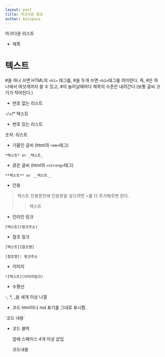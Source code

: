 ```yaml
---
layout: post
title: 마크다운 참조
author: keispace
---
```

마크다운 리스트 

- 제목

# 텍스트

\#을 하나 쓰면 HTML의 `<h1>` 태그를, #을 두개 쓰면 `<h2>`태그를 의미한다. 즉, #은 하나에서 여섯개까지 쓸 수 있고, #이 늘어날때마다 제목의 수준은 내려간다.(보통 글씨 크기가 작아진다.)

- 번호 없는 리스트

\-/+/* 텍스트

- 번호 있는 리스트

숫자. 리스트

- 기울인 글씨 (html의 `<em>`태그)

`*텍스트* or _텍스트_`

- 굵은 글씨 (html의 `<strong>`태그)

`**텍스트** or __텍스트__`

- 인용

> 텍스트
인용문안에 인용문을 넣으려면 >를 더 추가해주면 된다.
>> 텍스트 

- 인라인 링크

`[텍스트](링크주소)`

- 참조 링크

`[텍스트][참조명]`

`[참조명]: 링크주소`

- 이미지

`![텍스트](이미지링크)`

- 수평선

-, *, _을 세개 이상 나열

- 코드 html이나 md 표기를 그대로 표시함. 

\`코드 내용\`

- 코드 블럭

    앞에 스페이스 4개 이상 삽입

    코드내용
